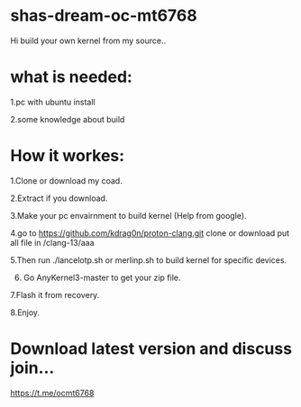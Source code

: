 # shas-dream-oc-mt6768

Hi build your own kernel from my source..

# what is needed:

1.pc with ubuntu install

2.some knowledge about build


# How it workes:
1.Clone or download my coad.

2.Extract if you download.

3.Make your pc envairnment to build kernel (Help from google).

4.go to https://github.com/kdrag0n/proton-clang.git clone or download put all file in /clang-13/aaa 

5.Then run ./lancelotp.sh or merlinp.sh to build kernel for specific devices. 

6. Go AnyKernel3-master to get your zip file.

7.Flash it from recovery.

8.Enjoy.

# Download latest version and discuss join...

https://t.me/ocmt6768

